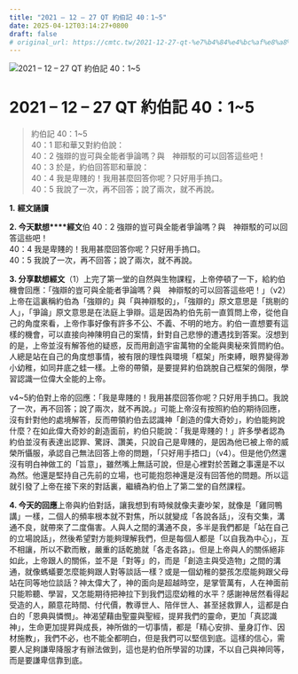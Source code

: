 ```yaml
---
title: "2021 – 12 – 27 QT 約伯記 40：1~5"
date: 2025-04-12T03:14:27+0800
draft: false
# original_url: https://cmtc.tw/2021-12-27-qt-%e7%b4%84%e4%bc%af%e8%a8%98-40%ef%bc%9a15
---
```


![2021 – 12 – 27 QT 約伯記 40：1~5](/images/qt.jpg   "2021 – 12 – 27 QT 約伯記 40：1~5")

# 2021 – 12 – 27 QT 約伯記 40：1~5

> 約伯記 40：1~5  
> 40：1 耶和華又對約伯說：  
> 40：2 強辯的豈可與全能者爭論嗎？與　神辯駁的可以回答這些吧！  
> 40：3 於是，約伯回答耶和華說：  
> 40：4 我是卑賤的！我用甚麼回答你呢？只好用手摀口。  
> 40：5 我說了一次，再不回答；說了兩次，就不再說。

**1.** **經文誦讀**

**2. 今天默想****經文**伯 40：2 強辯的豈可與全能者爭論嗎？與　神辯駁的可以回答這些吧！  
40：4 我是卑賤的！我用甚麼回答你呢？只好用手摀口。  
40：5 我說了一次，再不回答；說了兩次，就不再說。

**3. 分享默想經文**（1）上完了第一堂的自然與生物課程，上帝停頓了一下，給約伯機會回應：「強辯的豈可與全能者爭論嗎？與　神辯駁的可以回答這些吧！」（v2）上帝在這裏稱約伯為「強辯的」與「與神辯駁的」，「強辯的」原文意思是「挑剔的人」，「爭論」原文意思是在法庭上爭辯。這是因為約伯先前一直質問上帝，從他自己的角度來看，上帝作事好像有許多不公、不義、不明的地方。約伯一直想要有這樣的機會，可以直接向神陳明自己的案情，針對自己悲慘的遭遇找到答案。沒想到的是，上帝並沒有解答他的疑惑，反而用創造宇宙萬物的全能與奧秘來質問約伯。人總是站在自己的角度想事情，被有限的理性與環境「框架」所束縛，眼界變得渺小幼稚，如同井底之蛙一樣。上帝的帶領，是要提昇約伯跳脫自己框架的侷限，學習認識一位偉大全能的上帝。

v4~5約伯對上帝的回應：「我是卑賤的！我用甚麼回答你呢？只好用手摀口。我說了一次，再不回答；說了兩次，就不再說。」可能上帝沒有按照約伯的期待回應，沒有針對他的處境解答，反而帶領約伯去認識神「創造的偉大奇妙」，約伯能夠說什麼？在如此偉大奇妙的創造面前，約伯只能說：「我是卑賤的！」許多學者認為約伯並沒有表達出認罪、驚訝、讚美，只說自己是卑賤的，是因為他已被上帝的威榮所懾服，承認自己無法回答上帝的問題，「只好用手捂口」（v4）。但是他仍然還沒有明白神做工的「旨意」，雖然嘴上無話可說，但是心裡對於苦難之事還是不以為然。他還是堅持自己先前的立場，也可能抱怨神還是沒有回答他的問題。所以這就引發了上帝在接下來的對話裏，繼續為約伯上了第二堂的自然課程。

**4. 今天的回應**上帝與約伯對話，讓我想到有時候就像夫妻吵架，就像是「雞同鴨講」一樣，二個人的頻率根本就不對焦，所以就變成「各說各話」，沒有交集，溝通不良，就帶來了二度傷害。人與人之間的溝通不良，多半是我們都是「站在自己的立場說話」，然後希望對方能夠理解我們，但是每個人都是「以自我為中心」，互不相讓，所以不歡而散，嚴重的話乾脆就「各走各路」。但是上帝與人的關係絕非如此，上帝跟人的關係，並不是「對等」的，而是「創造主與受造物」之間的溝通，就像螞蟻要怎麼能夠跟人對等談話一樣？或是一個幼稚的嬰孩怎麼能夠跟父母站在同等地位談話？神太偉大了，神的面向是超越時空，是掌管萬有，人在神面前只能聆聽、學習，又怎能期待把神拉下到我們這麼幼稚的水平？感謝神居然看得起受造的人，願意花時間、付代價，教導世人、陪伴世人、甚至拯救罪人，這都是白白的「恩典與憐憫」。神渴望藉由聖靈與聖經，提昇我們的靈命，更加「真認識神」，生命更加提昇與成長，神所做的一切事情，都是「精心安排、量身訂作、因材施教」，我們不必，也不能全都明白，但是我們可以堅信到底。這樣的信心，需要人足夠謙卑降服才有辦法做到，這也是約伯所學習的功課，不以自己與神同等，而是要謙卑信靠到底。